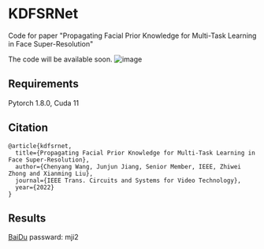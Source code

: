 # KDFSRNet
Code for paper "Propagating Facial Prior Knowledge for Multi-Task Learning in Face Super-Resolution"


The code will be available soon.
![image](https://user-images.githubusercontent.com/39185517/172369908-4b9698b9-bd92-4158-8a4b-ec05100c13f8.png)

## Requirements
Pytorch 1.8.0, Cuda 11

## Citation 
```shell
@article{kdfsrnet,
  title={Propagating Facial Prior Knowledge for Multi-Task Learning in Face Super-Resolution},  
  author={Chenyang Wang, Junjun Jiang, Senior Member, IEEE, Zhiwei Zhong and Xianming Liu},
  journal={IEEE Trans. Circuits and Systems for Video Technology},
  year={2022}
}
```

## Results
 [BaiDu](https://pan.baidu.com/s/1bvyPiAnGu_dFI-HfEjn0sw) passward: mji2
